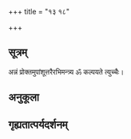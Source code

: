 +++
title = "१३ १८"

+++
## सूत्रम्
अन्नं प्रोक्तमुपांशूत्तरैरभिमन्त्र्य ॐ कल्पयते त्युच्चैः।
## अनुकूला

## गृह्यतात्पर्यदर्शनम्

